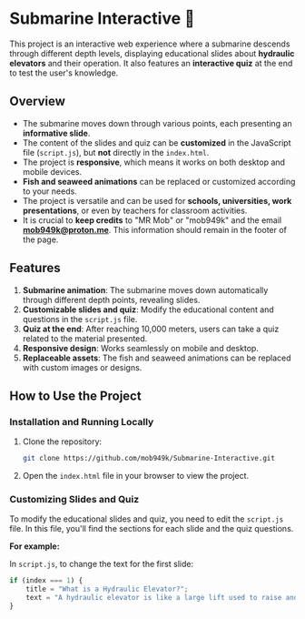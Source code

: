 # Submarine Interactive 🚤

This project is an interactive web experience where a submarine descends through different depth levels, displaying educational slides about **hydraulic elevators** and their operation. It also features an **interactive quiz** at the end to test the user's knowledge.

## Overview

- The submarine moves down through various points, each presenting an **informative slide**.
- The content of the slides and quiz can be **customized** in the JavaScript file (`script.js`), but **not** directly in the `index.html`.
- The project is **responsive**, which means it works on both desktop and mobile devices.
- **Fish and seaweed animations** can be replaced or customized according to your needs.
- The project is versatile and can be used for **schools, universities, work presentations**, or even by teachers for classroom activities.
- It is crucial to **keep credits** to "MR Mob" or "mob949k" and the email **mob949k@proton.me**. This information should remain in the footer of the page.

## Features

1. **Submarine animation**: The submarine moves down automatically through different depth points, revealing slides.
2. **Customizable slides and quiz**: Modify the educational content and questions in the `script.js` file.
3. **Quiz at the end**: After reaching 10,000 meters, users can take a quiz related to the material presented.
4. **Responsive design**: Works seamlessly on mobile and desktop.
5. **Replaceable assets**: The fish and seaweed animations can be replaced with custom images or designs.

## How to Use the Project

### Installation and Running Locally

1. Clone the repository:
    ```bash
    git clone https://github.com/mob949k/Submarine-Interactive.git
    ```

2. Open the `index.html` file in your browser to view the project.

### Customizing Slides and Quiz

To modify the educational slides and quiz, you need to edit the `script.js` file. In this file, you'll find the sections for each slide and the quiz questions.

**For example:**

In `script.js`, to change the text for the first slide:
```javascript
if (index === 1) {
    title = "What is a Hydraulic Elevator?";
    text = "A hydraulic elevator is like a large lift used to raise and lower people or objects within a building...";
}
